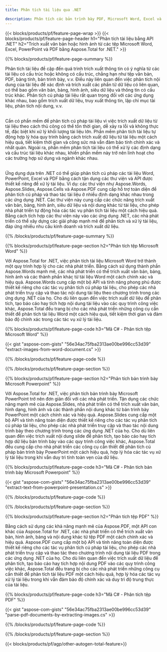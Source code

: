 ```yaml
---
title: Phân tích tài liệu qua .NET 

description: Phân tích các bản trình bày PDF, Microsoft Word, Excel và PowerPoint thông qua ứng dụng .NET của bạn. Mã C# được liệt kê để trích xuất văn bản hoặc hình ảnh một cách dễ dàng.
---
```


{{< blocks/products/pf/feature-page-wrap >}}
{{< blocks/products/pf/feature-page-header h1="Phân tích tài liệu bằng API .NET" h2="Trích xuất văn bản hoặc hình ảnh từ các tệp Microsoft Word, Excel, PowerPoint và PDF bằng Aspose.Total for .NET." >}}

{{% blocks/products/pf/feature-page-summary %}}

Phân tích tài liệu đề cập đến quá trình trích xuất thông tin có ý nghĩa từ các tài liệu có cấu trúc hoặc không có cấu trúc, chẳng hạn như tệp văn bản, PDF, bảng tính, bản trình bày, v.v. Điều này liên quan đến việc phân tích nội dung của tài liệu để xác định và trích xuất các phần tử dữ liệu có liên quan, có thể bao gồm văn bản, bảng, hình ảnh, siêu dữ liệu và thông tin có cấu trúc khác. Phân tích cú pháp tài liệu rất quan trọng đối với các ứng dụng khác nhau, bao gồm trích xuất dữ liệu, truy xuất thông tin, lập chỉ mục tài liệu, phân tích nội dung, v.v.<br /><br />

Cần có phần mềm để phân tích cú pháp tài liệu vì việc trích xuất dữ liệu từ tài liệu theo cách thủ công có thể tốn thời gian, dễ xảy ra lỗi và không thực tế, đặc biệt khi xử lý khối lượng tài liệu lớn. Phần mềm phân tích tài liệu tự động hợp lý hóa quy trình bằng cách trích xuất dữ liệu từ tài liệu một cách hiệu quả, tiết kiệm thời gian và công sức mà vẫn đảm bảo tính chính xác và nhất quán. Ngoài ra, phần mềm phân tích tài liệu có thể xử lý các định dạng và cấu trúc tài liệu khác nhau, khiến phần mềm này trở nên linh hoạt cho các trường hợp sử dụng và ngành khác nhau.<br /><br />

Ứng dụng dựa trên .NET có thể giúp phân tích cú pháp các tài liệu Word, PowerPoint, Excel và PDF bằng cách tận dụng các thư viện và API được thiết kế riêng để xử lý tài liệu. Ví dụ: các thư viện như Aspose.Words, Aspose.Slides, Aspose.Cells và Aspose.PDF cung cấp hỗ trợ toàn diện để phân tích cú pháp và thao tác tài liệu ở nhiều định dạng khác nhau trong các ứng dụng .NET. Các thư viện này cung cấp các chức năng trích xuất văn bản, bảng, hình ảnh, siêu dữ liệu và nội dung khác từ tài liệu, cho phép nhà phát triển tự động hóa các tác vụ phân tích tài liệu một cách hiệu quả. Bằng cách tích hợp các thư viện này vào các ứng dụng .NET, các nhà phát triển có thể xây dựng các giải pháp mạnh mẽ để phân tích và xử lý tài liệu, đáp ứng nhiều nhu cầu kinh doanh và trích xuất dữ liệu.

{{% /blocks/products/pf/feature-page-summary  %}}

{{% blocks/products/pf/feature-page-section  h2="Phân tích tệp Microsoft Word" %}}

Với Aspose.Total for .NET, việc phân tích tài liệu Microsoft Word trở thành một quy trình hợp lý cho các nhà phát triển. Bằng cách sử dụng thành phần Aspose.Words mạnh mẽ, các nhà phát triển có thể trích xuất văn bản, bảng, hình ảnh và các thành phần khác từ tài liệu Word một cách chính xác và hiệu quả. Aspose.Words cung cấp một bộ API và tính năng phong phú được thiết kế riêng cho các tác vụ phân tích cú pháp tài liệu, cho phép các nhà phát triển truy cập và thao tác nội dung tài liệu theo chương trình trong các ứng dụng .NET của họ. Cho dù liên quan đến việc trích xuất dữ liệu để phân tích, tạo báo cáo hay tích hợp nội dung tài liệu vào các quy trình công việc khác, Aspose.Total đều trang bị cho các nhà phát triển những công cụ cần thiết để phân tích tài liệu Word một cách hiệu quả, tiết kiệm thời gian và đảm bảo độ chính xác trong các tác vụ xử lý tài liệu.

{{% blocks/products/pf/feature-page-code h3="Mã C# - Phân tích tệp Microsoft Word" %}}

{{< gist "aspose-com-gists" "56e34ac75fba2313ae00be996cc53d39" "extract-images-from-word-document.cs" >}}

{{% /blocks/products/pf/feature-page-code  %}}

{{% /blocks/products/pf/feature-page-section %}}

{{% blocks/products/pf/feature-page-section  h2="Phân tích bản trình bày Microsoft Powerpoint" %}}

Với Aspose.Total for .NET, việc phân tích bản trình bày Microsoft PowerPoint trở nên đơn giản đối với các nhà phát triển. Tận dụng các chức năng mạnh mẽ của Aspose.Slides, nhà phát triển có thể trích xuất văn bản, hình dạng, hình ảnh và các thành phần nội dung khác từ bản trình bày PowerPoint một cách chính xác và hiệu quả. Aspose.Slides cung cấp một bộ API và tính năng toàn diện được thiết kế riêng cho các tác vụ phân tích cú pháp tài liệu, cho phép các nhà phát triển truy cập và thao tác nội dung trình bày theo chương trình trong các ứng dụng .NET của họ. Cho dù liên quan đến việc trích xuất nội dung slide để phân tích, tạo báo cáo hay tích hợp dữ liệu bản trình bày vào các quy trình công việc khác, Aspose.Total đều cung cấp cho nhà phát triển các công cụ cần thiết để phân tích cú pháp bản trình bày PowerPoint một cách hiệu quả, hợp lý hóa các tác vụ xử lý tài liệu trong khi vẫn duy trì tính toàn vẹn của dữ liệu.

{{% blocks/products/pf/feature-page-code h3="Mã C# - Phân tích bản trình bày Microsoft Powerpoint" %}}

{{< gist "aspose-com-gists" "56e34ac75fba2313ae00be996cc53d39" "extract-text-from-powerpoint-presentation.cs" >}}

{{% /blocks/products/pf/feature-page-code  %}}

{{% /blocks/products/pf/feature-page-section %}}

{{% blocks/products/pf/feature-page-section  h2="Phân tích tệp PDF" %}}

Bằng cách sử dụng các khả năng mạnh mẽ của Aspose.PDF, một API con khác của Aspose.Total for .NET, các nhà phát triển có thể trích xuất văn bản, hình ảnh, bảng và nội dung khác từ tệp PDF một cách chính xác và hiệu quả. Aspose.PDF cung cấp một bộ API và tính năng toàn diện được thiết kế riêng cho các tác vụ phân tích cú pháp tài liệu, cho phép các nhà phát triển truy cập và thao tác theo chương trình nội dung tài liệu PDF trong các ứng dụng .NET của họ. Cho dù liên quan đến việc trích xuất dữ liệu để phân tích, tạo báo cáo hay tích hợp nội dung PDF vào các quy trình công việc khác, Aspose.Total đều trang bị cho các nhà phát triển những công cụ cần thiết để phân tích tài liệu PDF một cách hiệu quả, hợp lý hóa các tác vụ xử lý tài liệu trong khi vẫn đảm bảo độ chính xác và duy trì độ trung thực của tài liệu.

{{% blocks/products/pf/feature-page-code h3="Mã C# - Phân tích tệp PDF" %}}

{{< gist "aspose-com-gists" "56e34ac75fba2313ae00be996cc53d39" "parse-pdf-documents-by-extracting-images.cs" >}}

{{% /blocks/products/pf/feature-page-code  %}}

{{% /blocks/products/pf/feature-page-section %}}

{{< blocks/products/pf/agp/other-autogen-total-feature>}}